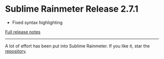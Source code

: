 # Sublime Rainmeter Release 2.7.1

* Fixed syntax highlighting

[Full release notes](https://github.com/thatsIch/sublime-rainmeter/releases/tag/2.7.1)

---

A lot of effort has been put into Sublime Rainmeter. If you like it, star the [repository](https://github.com/thatsIch/sublime-rainmeter).
